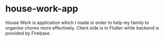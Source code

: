 # house-work-app
House Work is application which I made in order to help my family to organise chores more effectively. Client side is in Flutter while backend is provided by Firebase.
